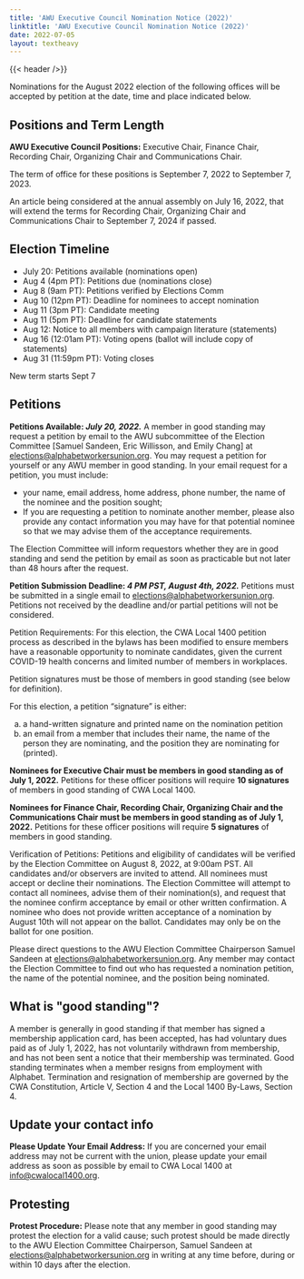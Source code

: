 ```yaml
---
title: 'AWU Executive Council Nomination Notice (2022)'
linktitle: 'AWU Executive Council Nomination Notice (2022)'
date: 2022-07-05
layout: textheavy
---
```


{{< header />}}

Nominations for the August 2022 election of the following offices will be accepted by petition at the date, time and place indicated below. 

## Positions and Term Length

**AWU Executive Council Positions:** Executive Chair, Finance Chair, Recording Chair, Organizing Chair and Communications Chair. 

The term of office for these positions is September 7, 2022 to September 7, 2023.

An article being considered at the annual assembly on July 16, 2022, that will extend the terms for Recording Chair, Organizing Chair and Communications Chair to September 7, 2024 if passed.

## Election Timeline

- July 20: Petitions available (nominations open)
- Aug 4 (4pm PT): Petitions due (nominations close)
- Aug 8 (9am PT): Petitions verified by Elections Comm
- Aug 10 (12pm PT): Deadline for nominees to accept nomination
- Aug 11 (3pm PT): Candidate meeting
- Aug 11 (5pm PT): Deadline for candidate statements
- Aug 12: Notice to all members with campaign literature (statements)
- Aug 16 (12:01am PT): Voting opens (ballot will include copy of statements)
- Aug 31 (11:59pm PT): Voting closes

New term starts Sept 7

## Petitions

**Petitions Available: *July 20, 2022.*** A member in good standing may request a petition by email to the AWU subcommittee of the Election Committee [Samuel Sandeen, Eric Willisson, and Emily Chang] at elections@alphabetworkersunion.org. You may request a petition for yourself or any AWU member in good standing. In your email request for a petition, you must include:

- your name, email address, home address, phone number, the name of the nominee and the position sought; 
- If you are requesting a petition to nominate another member, please also provide any contact information you may have for that potential nominee so that we may advise them of the acceptance requirements. 

The Election Committee will inform requestors whether they are in good standing and send the petition by email as soon as practicable but not later than 48 hours after the request.

**Petition Submission Deadline: *4 PM PST, August 4th, 2022.*** Petitions must be submitted in a single email to elections@alphabetworkersunion.org. Petitions not received by the deadline and/or partial petitions will not be considered.

Petition Requirements: For this election, the CWA Local 1400 petition process as described in the bylaws has been modified to ensure members have a reasonable opportunity to nominate candidates, given the current COVID-19 health concerns and limited number of members in workplaces.

Petition signatures must be those of members in good standing (see below for definition).

For this election, a petition “signature” is either:

<ol type="a">
  <li>a hand-written signature and printed name on the nomination petition</li>
  <li>an email from a member that includes their name, the name of the person they are nominating, and the position they are nominating for (printed).</li>
</ol>

**Nominees for Executive Chair must be members in good standing as of July 1, 2022.** Petitions for these officer positions will require **10 signatures** of members in good standing of CWA Local 1400.

**Nominees for Finance Chair, Recording Chair, Organizing Chair and the Communications Chair must be members in good standing as of July 1, 2022.** Petitions for these officer positions will require **5 signatures** of members in good standing.

Verification of Petitions: Petitions and eligibility of candidates will be verified by the Election Committee on August 8, 2022, at 9:00am PST. All candidates and/or observers are invited to attend. All nominees must accept or decline their nominations. The Election Committee will attempt to contact all nominees, advise them of their nomination(s), and request that the nominee confirm acceptance by email or other written confirmation. A nominee who does not provide written acceptance of a nomination by August 10th will not appear on the ballot. Candidates may only be on the ballot for one position.

Please direct questions to the AWU Election Committee Chairperson Samuel Sandeen at elections@alphabetworkersunion.org. Any member may contact the Election Committee to find out who has requested a nomination petition, the name of the potential nominee, and the position being nominated.

## What is "good standing"?

A member is generally in good standing if that member has signed a membership application card, has been accepted, has had voluntary dues paid as of July 1, 2022, has not voluntarily withdrawn from membership, and has not been sent a notice that their membership was terminated. Good standing terminates when a member resigns from employment with Alphabet. Termination and resignation of membership are governed by the CWA Constitution, Article V, Section 4 and the Local 1400 By-Laws, Section 4.

## Update your contact info

**Please Update Your Email Address:** If you are concerned your email address may not be current with the union, please update your email address as soon as possible by email to CWA Local 1400 at info@cwalocal1400.org.

## Protesting

**Protest Procedure:** Please note that any member in good standing may protest the election for a valid cause; such protest should be made directly to the AWU Election Committee Chairperson, Samuel Sandeen at elections@alphabetworkersunion.org in writing at any time before, during or within 10 days after the election. 
